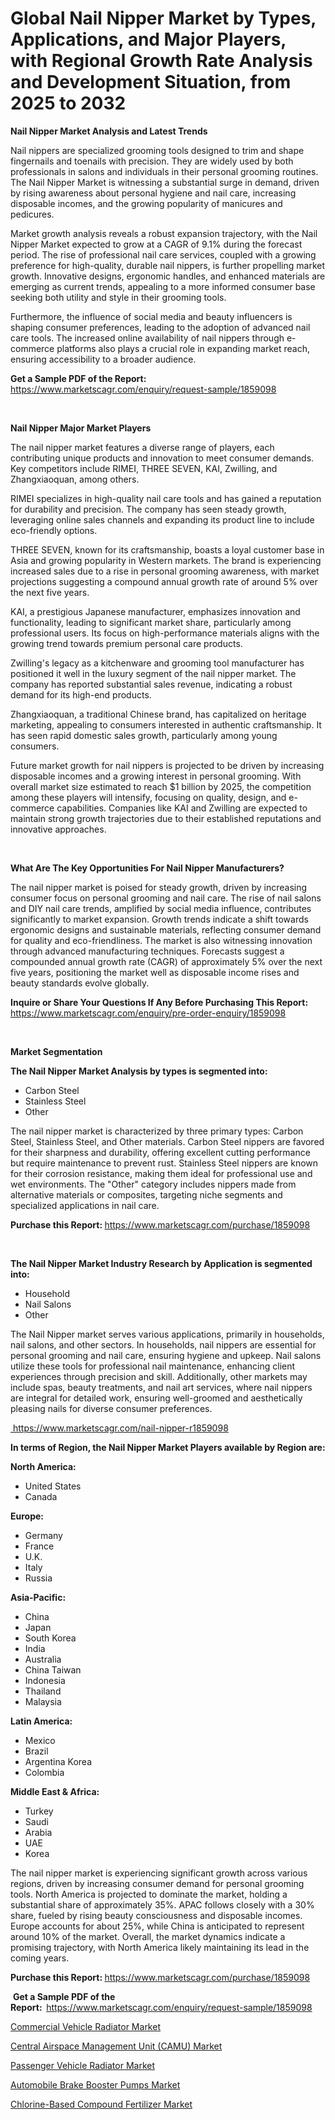 <p><h1>Global Nail Nipper Market by Types, Applications, and Major Players, with Regional Growth Rate Analysis and Development Situation, from 2025 to 2032</h1></p><p><strong>Nail Nipper Market Analysis and Latest Trends</strong></p>
<p><p>Nail nippers are specialized grooming tools designed to trim and shape fingernails and toenails with precision. They are widely used by both professionals in salons and individuals in their personal grooming routines. The Nail Nipper Market is witnessing a substantial surge in demand, driven by rising awareness about personal hygiene and nail care, increasing disposable incomes, and the growing popularity of manicures and pedicures.</p><p>Market growth analysis reveals a robust expansion trajectory, with the Nail Nipper Market expected to grow at a CAGR of 9.1% during the forecast period. The rise of professional nail care services, coupled with a growing preference for high-quality, durable nail nippers, is further propelling market growth. Innovative designs, ergonomic handles, and enhanced materials are emerging as current trends, appealing to a more informed consumer base seeking both utility and style in their grooming tools.</p><p>Furthermore, the influence of social media and beauty influencers is shaping consumer preferences, leading to the adoption of advanced nail care tools. The increased online availability of nail nippers through e-commerce platforms also plays a crucial role in expanding market reach, ensuring accessibility to a broader audience.</p></p>
<p><strong>Get a Sample PDF of the Report:&nbsp;</strong> <a href="https://www.marketscagr.com/enquiry/request-sample/1859098?utm_campaign=2265&utm_medium=2&utm_source=Github&utm_content=ia&utm_term=05022025&utm_id=nail-nipper">https://www.marketscagr.com/enquiry/request-sample/1859098</a></p>
<p>&nbsp;</p>
<p><strong>Nail Nipper Major Market Players</strong></p>
<p><p>The nail nipper market features a diverse range of players, each contributing unique products and innovation to meet consumer demands. Key competitors include RIMEI, THREE SEVEN, KAI, Zwilling, and Zhangxiaoquan, among others. </p><p>RIMEI specializes in high-quality nail care tools and has gained a reputation for durability and precision. The company has seen steady growth, leveraging online sales channels and expanding its product line to include eco-friendly options.</p><p>THREE SEVEN, known for its craftsmanship, boasts a loyal customer base in Asia and growing popularity in Western markets. The brand is experiencing increased sales due to a rise in personal grooming awareness, with market projections suggesting a compound annual growth rate of around 5% over the next five years.</p><p>KAI, a prestigious Japanese manufacturer, emphasizes innovation and functionality, leading to significant market share, particularly among professional users. Its focus on high-performance materials aligns with the growing trend towards premium personal care products.</p><p>Zwilling's legacy as a kitchenware and grooming tool manufacturer has positioned it well in the luxury segment of the nail nipper market. The company has reported substantial sales revenue, indicating a robust demand for its high-end products.</p><p>Zhangxiaoquan, a traditional Chinese brand, has capitalized on heritage marketing, appealing to consumers interested in authentic craftsmanship. It has seen rapid domestic sales growth, particularly among young consumers.</p><p>Future market growth for nail nippers is projected to be driven by increasing disposable incomes and a growing interest in personal grooming. With overall market size estimated to reach $1 billion by 2025, the competition among these players will intensify, focusing on quality, design, and e-commerce capabilities. Companies like KAI and Zwilling are expected to maintain strong growth trajectories due to their established reputations and innovative approaches.</p></p>
<p>&nbsp;</p>
<p><strong>What Are The Key Opportunities For Nail Nipper Manufacturers?</strong></p>
<p><p>The nail nipper market is poised for steady growth, driven by increasing consumer focus on personal grooming and nail care. The rise of nail salons and DIY nail care trends, amplified by social media influence, contributes significantly to market expansion. Growth trends indicate a shift towards ergonomic designs and sustainable materials, reflecting consumer demand for quality and eco-friendliness. The market is also witnessing innovation through advanced manufacturing techniques. Forecasts suggest a compounded annual growth rate (CAGR) of approximately 5% over the next five years, positioning the market well as disposable income rises and beauty standards evolve globally.</p></p>
<p><strong>Inquire or Share Your Questions If Any Before Purchasing This Report:</strong> <a href="https://www.marketscagr.com/enquiry/pre-order-enquiry/1859098?utm_campaign=2265&utm_medium=2&utm_source=Github&utm_content=ia&utm_term=05022025&utm_id=nail-nipper">https://www.marketscagr.com/enquiry/pre-order-enquiry/1859098</a></p>
<p>&nbsp;</p>
<p><strong>Market Segmentation</strong></p>
<p><strong>The Nail Nipper Market Analysis by types is segmented into:</strong></p>
<p><ul><li>Carbon Steel</li><li>Stainless Steel</li><li>Other</li></ul></p>
<p><p>The nail nipper market is characterized by three primary types: Carbon Steel, Stainless Steel, and Other materials. Carbon Steel nippers are favored for their sharpness and durability, offering excellent cutting performance but require maintenance to prevent rust. Stainless Steel nippers are known for their corrosion resistance, making them ideal for professional use and wet environments. The "Other" category includes nippers made from alternative materials or composites, targeting niche segments and specialized applications in nail care.</p></p>
<p><strong>Purchase this Report:&nbsp;</strong><a href="https://www.marketscagr.com/purchase/1859098?utm_campaign=2265&utm_medium=2&utm_source=Github&utm_content=ia&utm_term=05022025&utm_id=nail-nipper">https://www.marketscagr.com/purchase/1859098</a></p>
<p>&nbsp;</p>
<p><strong>The Nail Nipper Market Industry Research by Application is segmented into:</strong></p>
<p><ul><li>Household</li><li>Nail Salons</li><li>Other</li></ul></p>
<p><p>The Nail Nipper market serves various applications, primarily in households, nail salons, and other sectors. In households, nail nippers are essential for personal grooming and nail care, ensuring hygiene and upkeep. Nail salons utilize these tools for professional nail maintenance, enhancing client experiences through precision and skill. Additionally, other markets may include spas, beauty treatments, and nail art services, where nail nippers are integral for detailed work, ensuring well-groomed and aesthetically pleasing nails for diverse consumer preferences.</p></p>
<p><a href="https://www.marketscagr.com/nail-nipper-r1859098?utm_campaign=2265&utm_medium=2&utm_source=Github&utm_content=ia&utm_term=05022025&utm_id=nail-nipper">&nbsp;https://www.marketscagr.com/nail-nipper-r1859098</a></p>
<p><strong>In terms of Region, the Nail Nipper Market Players available by Region are:</strong></p>
<p>
    <p> <strong> North America: </strong>
        <ul>
            <li>United States</li>
            <li>Canada</li>
        </ul>
        </p> 
    <p> <strong> Europe: </strong>
        <ul>
            <li>Germany</li>
            <li>France</li>
            <li>U.K.</li>
            <li>Italy</li>
            <li>Russia</li>
        </ul>
        </p> 
    <p> <strong> Asia-Pacific: </strong>
        <ul>
            <li>China</li>
            <li>Japan</li>
            <li>South Korea</li>
            <li>India</li>
            <li>Australia</li>
            <li>China Taiwan</li>
            <li>Indonesia</li>
            <li>Thailand</li>
            <li>Malaysia</li>
        </ul>
        </p> 
    <p> <strong> Latin America: </strong>
        <ul>
            <li>Mexico</li>
            <li>Brazil</li>
            <li>Argentina Korea</li>
            <li>Colombia</li>
        </ul>
        </p> 
    <p> <strong> Middle East & Africa: </strong>
        <ul>
            <li>Turkey</li>
            <li>Saudi</li>
            <li>Arabia</li>
            <li>UAE</li>
            <li>Korea</li>
        </ul>
    </p>
    </p>
<p><p>The nail nipper market is experiencing significant growth across various regions, driven by increasing consumer demand for personal grooming tools. North America is projected to dominate the market, holding a substantial share of approximately 35%. APAC follows closely with a 30% share, fueled by rising beauty consciousness and disposable incomes. Europe accounts for about 25%, while China is anticipated to represent around 10% of the market. Overall, the market dynamics indicate a promising trajectory, with North America likely maintaining its lead in the coming years.</p></p>
<p><strong>Purchase this Report: </strong><a href="https://www.marketscagr.com/purchase/1859098?utm_campaign=2265&utm_medium=2&utm_source=Github&utm_content=ia&utm_term=05022025&utm_id=nail-nipper">https://www.marketscagr.com/purchase/1859098</a></p>
<p>&nbsp;<strong>Get a Sample PDF of the Report:&nbsp;&nbsp;</strong><a href="https://www.marketscagr.com/enquiry/request-sample/1859098?utm_campaign=2265&utm_medium=2&utm_source=Github&utm_content=ia&utm_term=05022025&utm_id=nail-nipper">https://www.marketscagr.com/enquiry/request-sample/1859098</a></p>
<p><strong></strong></p>
<p><p><a href="https://www.linkedin.com/pulse/commercial-vehicle-radiator-market-report-industry-drivers-6cgbf?utm_campaign=2265&utm_medium=2&utm_source=Github&utm_content=ia&utm_term=05022025&utm_id=nail-nipper">Commercial Vehicle Radiator Market</a></p><p><a href="https://www.linkedin.com/pulse/growth-forecast-central-airspace-management-unit-camu-market-r9nbf?utm_campaign=2265&utm_medium=2&utm_source=Github&utm_content=ia&utm_term=05022025&utm_id=nail-nipper">Central Airspace Management Unit (CAMU) Market</a></p><p><a href="https://www.linkedin.com/pulse/passenger-vehicle-radiator-market-report-2025-2032-challenges-yzi1f?utm_campaign=2265&utm_medium=2&utm_source=Github&utm_content=ia&utm_term=05022025&utm_id=nail-nipper">Passenger Vehicle Radiator Market</a></p><p><a href="https://www.linkedin.com/pulse/automobile-brake-booster-pumps-market-study-strategies-leading-1mztf?utm_campaign=2265&utm_medium=2&utm_source=Github&utm_content=ia&utm_term=05022025&utm_id=nail-nipper">Automobile Brake Booster Pumps Market</a></p><p><a href="https://www.linkedin.com/pulse/key-trends-growth-drivers-chlorine-based-compound-fertilizer-wohrc?utm_campaign=2265&utm_medium=2&utm_source=Github&utm_content=ia&utm_term=05022025&utm_id=nail-nipper">Chlorine-Based Compound Fertilizer Market</a></p></p>